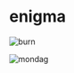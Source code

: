 # enigma 
![burn](https://media.tenor.com/s0ZW95p38sAAAAAC/burn.gif)


![mondag](https://media.tenor.com/Qy4dAOV73dcAAAAd/skeleto-skeleton.gif)
